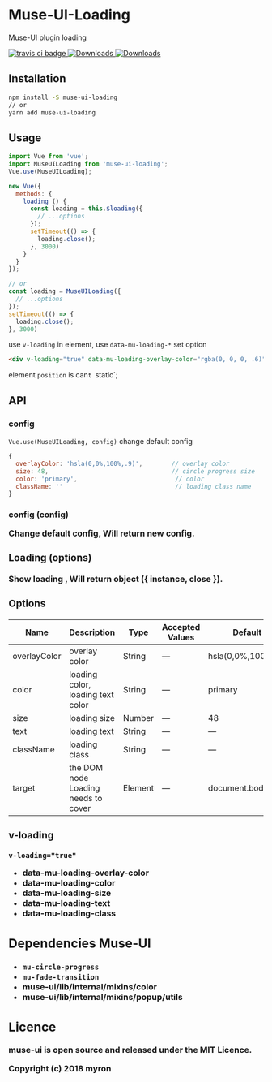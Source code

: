 # Muse-UI-Loading

Muse-UI plugin loading

<a href="https://travis-ci.org/museui/muse-ui-loading">
  <img src="https://img.shields.io/travis/museui/muse-ui-loading.svg" alt="travis ci badge">
</a>
<a href="https://www.npmjs.org/package/muse-ui-loading">
  <img src="https://img.shields.io/npm/v/muse-ui-loading.svg" alt="Downloads">
</a>
<a href="https://npmjs.org/package/muse-ui-loading">
  <img src="https://img.shields.io/npm/dm/muse-ui-loading.svg" alt="Downloads">
</a>

## Installation

```bash
npm install -S muse-ui-loading
// or
yarn add muse-ui-loading
```

## Usage

```javascript
import Vue from 'vue';
import MuseUILoading from 'muse-ui-loading';
Vue.use(MuseUILoading);

new Vue({
  methods: {
    loading () {
      const loading = this.$loading({
        // ...options
      });
      setTimeout(() => {
        loading.close();
      }, 3000)
    }
  }
});

// or
const loading = MuseUILoading({
  // ...options
});
setTimeout(() => {
  loading.close();
}, 3000)
```

use `v-loading` in element, use `data-mu-loading-*` set option

```html
<div v-loading="true" data-mu-loading-overlay-color="rgba(0, 0, 0, .6)" style="position: relative; width: 500px; height: 400px;"></div>
```

element `position` is can`t `static`;

## API

### config

`Vue.use(MuseUILoading, config)` change default config

```javascript
{
  overlayColor: 'hsla(0,0%,100%,.9)',        // overlay color
  size: 48,                                  // circle progress size
  color: 'primary',                           // color
  className: ''                               // loading class name
}
```

### config (config<Object>)

Change default config, Will return new config.

### Loading (options)

Show loading , Will return object ({ instance, close }).

### Options

| Name | Description | Type | Accepted Values | Default |
|------|-------------|------|-----------------|---------|
| overlayColor | overlay color | String | — | hsla(0,0%,100%,.9) |
| color | loading color, loading text color | String | — | primary |
| size | loading size | Number | — | 48 |
| text | loading text | String | — | — |
| className | loading class | String | — | — |
| target | the DOM node Loading needs to cover | Element | — | document.body |

### v-loading

`v-loading="true"`

* data-mu-loading-overlay-color
* data-mu-loading-color
* data-mu-loading-size
* data-mu-loading-text
* data-mu-loading-class


## Dependencies Muse-UI

* `mu-circle-progress`
* `mu-fade-transition`
* muse-ui/lib/internal/mixins/color
* muse-ui/lib/internal/mixins/popup/utils

## Licence

muse-ui is open source and released under the MIT Licence.

Copyright (c) 2018 myron
